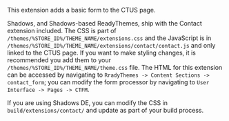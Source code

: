 This extension adds a basic form to the CTUS page.

Shadows, and Shadows-based ReadyThemes, ship with the Contact extension included. The CSS is part of `/themes/%STORE_ID%/THEME_NAME/extensions.css` and the JavaScript is in `/themes/%STORE_ID%/THEME_NAME/extensions/contact/contact.js` and only linked to the CTUS page. If you want to make styling changes, it is recommended you add them to your `/themes/%STORE_ID%/THEME_NAME/theme.css` file. The HTML for this extension can be accessed by navigating to `RradyThemes -> Content Sections -> contact_form`; you can modify the form processor by navigating to `User Interface -> Pages -> CTFM`.

If you are using Shadows DE, you can modify the CSS in `build/extensions/contact/` and update as part of your build process.
